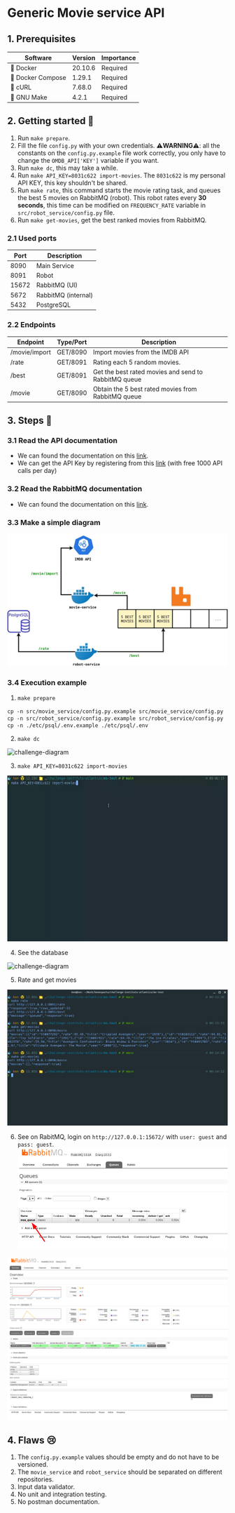 # Generic Movie service API

## 1. Prerequisites

| Software          | Version | Importance |
| ----------------- | ------- | ---------- |
| 🐳 Docker         | 20.10.6 | Required   |
| 🐙 Docker Compose | 1.29.1  | Required   |
| 🔗 cURL           | 7.68.0  | Required   |
| 🐃 GNU Make       | 4.2.1   | Required   |

## 2. Getting started 🏁

1. Run `make prepare`.
2. Fill the file `config.py` with your own credentials. ⚠️**WARNING**⚠️: all the constants
   on the `config.py.example` file work correctly, you only have to change the `OMDB_API['KEY']` variable if you want.
3. Run `make dc`, this may take a while.
4. Run `make API_KEY=8031c622 import-movies`. The `8031c622` is my personal API KEY, this key shouldn't be shared.
5. Run `make rate`, this command starts the movie rating task, and queues the best 5 movies on RabbitMQ (robot).
   This robot rates every **30 seconds**, this time can be modified on `FREQUENCY_RATE` variable in `src/robot_service/config.py` file.
6. Run `make get-movies`, get the best ranked movies from RabbitMQ.

### 2.1 Used ports

| Port  | Description         |
| ----- | ------------------- |
| 8090  | Main Service        |
| 8091  | Robot               |
| 15672 | RabbitMQ (UI)       |
| 5672  | RabbitMQ (internal) |
| 5432  | PostgreSQL          |

### 2.2 Endpoints

| Endpoint      | Type/Port | Description                                          |
| ------------- | --------- | ---------------------------------------------------- |
| /movie/import | GET/8090  | Import movies from the IMDB API                      |
| /rate         | GET/8091  | Rating each 5 random movies.                         |
| /best         | GET/8091  | Get the best rated movies and send to RabbitMQ queue |
| /movie        | GET/8090  | Obtain the 5 best rated movies from RabbitMQ queue   |

## 3. Steps 👣

### 3.1 Read the API documentation

- We can found the documentation on this [link](https://www.omdbapi.com/apikey.aspx).
- We can get the API Key by registering from this [link](https://www.omdbapi.com/apikey.aspx) (with free 1000 API calls
  per day)

### 3.2 Read the RabbitMQ documentation

- We can found the documentation on this [link](https://www.rabbitmq.com/getstarted.html).

### 3.3 Make a simple diagram

![challenge-diagram](./img/challenge-diagram.jpg)

### 3.4 Execution example

1. `make prepare`

```shell
cp -n src/movie_service/config.py.example src/movie_service/config.py
cp -n src/robot_service/config.py.example src/robot_service/config.py
cp -n ./etc/psql/.env.example ./etc/psql/.env
```

2. `make dc`

![challenge-diagram](./img/run-01.webp)

3. `make API_KEY=8031c622 import-movies`

![challenge-diagram](./img/run-02.webp)

4. See the database

![challenge-diagram](./img/run-03.webp)

5. Rate and get movies

![challenge-diagram](./img/run-04.png)

6. See on RabitMQ, login on `http://127.0.0.1:15672/` with `user: guest` and `pass: guest`.
![challenge-diagram](./img/run-05.png)
   
![challenge-diagram](./img/run-06.png)

## 4. Flaws 😢

1. The `config.py.example` values should be empty and do not have to be versioned.
2. The `movie_service` and `robot_service` should be separated on different repositories.
3. Input data validator.
4. No unit and integration testing.
5. No postman documentation.
